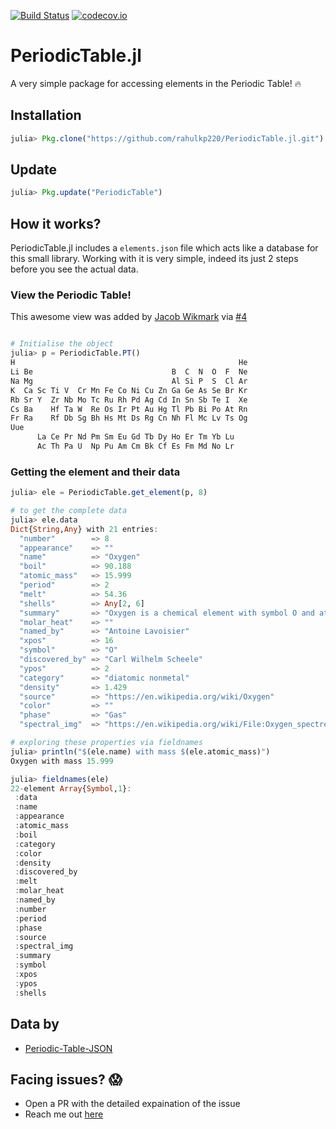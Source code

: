 [![Build Status](https://travis-ci.org/rahulkp220/PeriodicTable.jl.svg?branch=master)](https://travis-ci.org/rahulkp220/PeriodicTable.jl)
[![codecov.io](http://codecov.io/github/rahulkp220/PeriodicTable.jl/coverage.svg?branch=master)](http://codecov.io/github/rahulkp220/PeriodicTable.jl?branch=master)

# PeriodicTable.jl
A very simple package for accessing elements in the Periodic Table! :fire:

## Installation
```julia
julia> Pkg.clone("https://github.com/rahulkp220/PeriodicTable.jl.git")
```

## Update
```julia
julia> Pkg.update("PeriodicTable")
```

## How it works?
PeriodicTable.jl includes a `elements.json` file which acts like a database for this small library.
Working with it is very simple, indeed its just 2 steps before you see the actual data.

### View the Periodic Table!
This awesome view was added by [Jacob Wikmark](https://github.com/lancebeet) via [#4](https://github.com/rahulkp220/PeriodicTable.jl/pull/4)
```julia

# Initialise the object
julia> p = PeriodicTable.PT()
H                                                  He 
Li Be                               B  C  N  O  F  Ne 
Na Mg                               Al Si P  S  Cl Ar 
K  Ca Sc Ti V  Cr Mn Fe Co Ni Cu Zn Ga Ge As Se Br Kr 
Rb Sr Y  Zr Nb Mo Tc Ru Rh Pd Ag Cd In Sn Sb Te I  Xe 
Cs Ba    Hf Ta W  Re Os Ir Pt Au Hg Tl Pb Bi Po At Rn 
Fr Ra    Rf Db Sg Bh Hs Mt Ds Rg Cn Nh Fl Mc Lv Ts Og 
Uue                                                   
      La Ce Pr Nd Pm Sm Eu Gd Tb Dy Ho Er Tm Yb Lu    
      Ac Th Pa U  Np Pu Am Cm Bk Cf Es Fm Md No Lr  
```

### Getting the element and their data
```julia
julia> ele = PeriodicTable.get_element(p, 8)

# to get the complete data
julia> ele.data
Dict{String,Any} with 21 entries:
  "number"        => 8
  "appearance"    => ""
  "name"          => "Oxygen"
  "boil"          => 90.188
  "atomic_mass"   => 15.999
  "period"        => 2
  "melt"          => 54.36
  "shells"        => Any[2, 6]
  "summary"       => "Oxygen is a chemical element with symbol O and atomic number 8. It is a member of the chalcogen group on the periodic …
  "molar_heat"    => ""
  "named_by"      => "Antoine Lavoisier"
  "xpos"          => 16
  "symbol"        => "O"
  "discovered_by" => "Carl Wilhelm Scheele"
  "ypos"          => 2
  "category"      => "diatomic nonmetal"
  "density"       => 1.429
  "source"        => "https://en.wikipedia.org/wiki/Oxygen"
  "color"         => ""
  "phase"         => "Gas"
  "spectral_img"  => "https://en.wikipedia.org/wiki/File:Oxygen_spectre.jpg"

# exploring these properties via fieldnames
julia> println("$(ele.name) with mass $(ele.atomic_mass)")
Oxygen with mass 15.999

julia> fieldnames(ele)
22-element Array{Symbol,1}:
 :data         
 :name         
 :appearance   
 :atomic_mass  
 :boil         
 :category     
 :color        
 :density      
 :discovered_by
 :melt         
 :molar_heat   
 :named_by     
 :number       
 :period       
 :phase        
 :source       
 :spectral_img 
 :summary      
 :symbol       
 :xpos         
 :ypos         
 :shells 

```

## Data by
* [Periodic-Table-JSON](https://github.com/Bowserinator/Periodic-Table-JSON)

## Facing issues? :scream:
* Open a PR with the detailed expaination of the issue
* Reach me out [here](https://www.rahullakhanpal.in)

